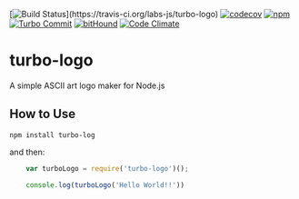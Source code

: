 [![Build Status](https://travis-ci.org/labs-js/turbo-logo.svg?)](https://travis-ci.org/labs-js/turbo-logo)
[![codecov](https://codecov.io/gh/labs-js/turbo-logo/branch/develop/graph/badge.svg)](https://codecov.io/gh/labs-js/turbo-logo)
[![npm](https://img.shields.io/npm/v/turbo-logo.svg?style=flat)](https://www.npmjs.com/package/turbo-logo)
[![Turbo Commit](https://img.shields.io/badge/Turbo_Commit-on-3DD1F2.svg)](https://github.com/labs-js/turbo-git/blob/master/CONVENTION.md)
[![bitHound](https://www.bithound.io/github/labs-js/turbo-logo/badges/score.svg)](https://www.bithound.io/github/labs-js/turbo-logo)
[![Code Climate](https://codeclimate.com/github/labs-js/turbo-commit/badges/gpa.svg)](https://codeclimate.com/github/labs-js/turbo-logo)

# turbo-logo

A simple ASCII art logo maker for Node.js


## How to Use


```
npm install turbo-log
```
and then:

```javascript
    var turboLogo = require('turbo-logo')();

    console.log(turboLogo('Hello World!!'))
```


